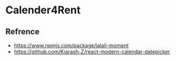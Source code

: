 # Calender4Rent

## Refrence

- https://www.npmjs.com/package/jalali-moment
- https://github.com/Kiarash-Z/react-modern-calendar-datepicker
